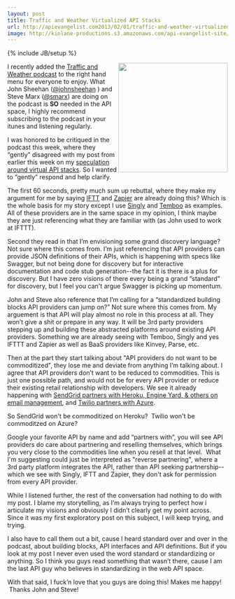 ```yaml
---
layout: post
title: Traffic and Weather Virtualized API Stacks
url: http://apievangelist.com2013/02/01/traffic-and-weather-virtualized-api-stacks/
image: http://kinlane-productions.s3.amazonaws.com/api-evangelist-site/blog/Traffic-and-Weather.png
---
```

{% include JB/setup %}
<p>
     <a href="http://trafficandweather.io/"><img src="https://s3.amazonaws.com/kinlane-productions/api-evangelist/traffic-and-weather/Traffic-and-Weather.png"  width="250" align="right" /></a>
</p>
<p>
     I recently added the <a href="http://trafficandweather.io/">Traffic and Weather podcast</a> to the right hand menu for everyone to enjoy. What John Sheehan (<a href="http://twitter.com/johnsheehan">@johnsheehan</a> ) and Steve Marx (<a href="http://twitter.com/smarx">@smarx</a>) are doing on the podcast is <strong>SO</strong> needed in the API space, I highly recommend subscribing to the podcast in your itunes and listening regularly.
</p>
<p>
     I was honored to be critiqued in the podcast this week, where they “gently” disagreed with my post from earlier this week on my <a title="virtualized API stacks" href="/2013/01/28/virtualized-api-stacks/">speculation around virtual API stacks</a>. So I wanted to “gently” respond and help clarify.
</p>
<p>
     The first 60 seconds, pretty much sum up rebuttal, where they make my argument for me by saying <a href="http://ifttt.com">IFTT</a> and <a href="http://zapier.com">Zapier</a> are already doing this? Which is the whole basis for my story except I use <a title="Singly" href="http://singly.com">Singly</a> and <a href="http://temboo.com">Temboo</a> as examples. All of these providers are in the same space in my opinion, I think maybe they are just referencing what they are familiar with (as John used to work at IFTTT).
</p>
<p>
     Second they read in that I’m envisioning some grand discovery language? Not sure where this comes from. I’m just referencing that API providers can provide JSON definitions of their APIs, which is happening with specs like Swagger, but not being done for discovery but for interactive documentation and code stub generation--the fact it is there is a plus for discovery. But I have zero visions of there every being a grand “standard” for discovery, but I feel you can't argue Swagger is picking up momentum.
</p>
<p>
     John and Steve also reference that I’m calling for a “standardized building blocks API providers can jump on?” Not sure where this comes from. My arguement is that API will play almost no role in this process at all. They won’t give a shit or prepare in any way. It will be 3rd party providers stepping up and building these abstracted platforms around existing API providers. Something we are already seeing with Temboo, Singly and yes IFTTT and Zapier as well as BaaS providers like Kinvey, Parse, etc.
</p>
<p>
     Then at the part they start talking about "API providers do not want to be commoditized", they lose me and deviate from anything I’m talking about. I agree that API providers don’t want to be reduced to commodities. This is just one possible path, and would not be for every API provider or reduce their existing retail relationship with developers. We see it already happening with <a href="http://venturebeat.com/2012/07/25/sendgrid-partners-heroku-engine-yard-cloudbees/">SendGrid partners with Heroku, Engine Yard, &amp; others on email management</a>, and <a href="http://www.geekwire.com/2012/twilio-partners-windows-azure/">Twilio partners with Azure</a>.
</p>
<p>
     So SendGrid won't be commoditized on Heroku?  Twilio won't be commoditzed on Azure?
</p>
<p>
     Google your favorite API by name and add “partners with”, you will see API providers do care about partnering and reselling themselves, which brings you very close to the commodities line when you resell at that level.  What I'm suggesting could just be interpreted as "reverse partnering", where a 3rd party platform integrates the API, rather than API seeking partnership--which we see with Singly, IFTT and Zapier, they don't ask for permission from every API provider.
</p>
<p>
     While I listened further, the rest of the conversation had nothing to do with my post. I blame my storytelling, as I’m always trying to perfect how i articulate my visions and obviously I didn’t clearly get my point across. Since it was my first exploratory post on this subject, I will keep trying, and trying. 
</p>
<p>
     I also have to call them out a bit, cause I heard standard over and over in the podcast, about building blocks, API interfaces and API definitions. But if you look at my post I never even used the word standard or standardizing or anything. So I think you guys read something that wasn’t there, cause I am the last API guy who believes in standardizing in the web API space.
</p>
<p>
     With that said, I fuck’n love that you guys are doing this! Makes me happy!  Thanks John and Steve!
</p>
